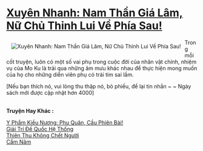 <a href="https://truyentiki.com/xuyen-nhanh-nam-than-gia-lam-nu-chu-thinh-lui-ve-phia-sau.30557/" title="Xuyên Nhanh: Nam Thần Giá Lâm, Nữ Chủ Thỉnh Lui Về Phía Sau!"><h1>Xuyên Nhanh: Nam Thần Giá Lâm, Nữ Chủ Thỉnh Lui Về Phía Sau!</h1></a><div style="display:table"><img align="right" style="float: left; padding: 10px;" src="https://truyentiki.com/a/img/str/src/30557.jpg" alt="Xuyên Nhanh: Nam Thần Giá Lâm, Nữ Chủ Thỉnh Lui Về Phía Sau!">Trong mỗi cốt truyện, luôn có một số vai phụ trong cuộc đời của nhân vật chính, nhiệm vụ của Mo Ku là trải qua những âm mưu khác nhau để thực hiện mong muốn của họ cho những diễn viên phụ có trái tim sai lầm. <p></p> [Nếu bạn thích nó, vui lòng thu thập nó, bỏ phiếu, để lại tin nhắn ~ ~ Ngày sách mới được cập nhật hơn 4000]</div><p><br><b>Truyện Hay Khác :</b></p><a href="https://truyentiki.com/y-pham-kieu-nuong-phu-quan-cau-phien-bai.30556/" alt="Y Phẩm Kiều Nương: Phu Quân, Cầu Phiên Bài!">Y Phẩm Kiều Nương: Phu Quân, Cầu Phiên Bài!</a><br/><a href="https://github.com/nownovels/top500/tree/master/truyenhay/33718/" alt="Giải Trí Đế Quốc Hệ Thống">Giải Trí Đế Quốc Hệ Thống</a><br/><a href="https://github.com/nownovels/top500/tree/master/truyenhay/33900/" alt="Thiên Thu Không Chết Người">Thiên Thu Không Chết Người</a><br/><a href="https://www.plurk.com/p/nul6f7" alt="Cẩm Năm">Cẩm Năm</a><br/>
